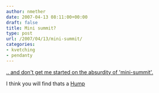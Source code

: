 ```yaml
---
author: nmether
date: 2007-04-13 08:11:00+00:00
draft: false
title: Mini summit?
type: post
url: /2007/04/13/mini-summit/
categories:
- kvetching
- pendanty
---
```


[.. and don't get me started on the absurdity of 'mini-summit'.](http://kernelslacker.livejournal.com/76337.html)

I think you will find thats a [Hump](http://en.wikipedia.org/wiki/Hump)
